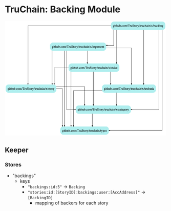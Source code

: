 # TruChain: Backing Module

![](dep.png)

## Keeper

### Stores
* "backings"
    *  keys
        * `"backings:id:5"` -> `Backing`
        * `"stories:id:[StoryID]:backings:user:[AccAddress]"` -> `[BackingID]`
            * mapping of backers for each story

